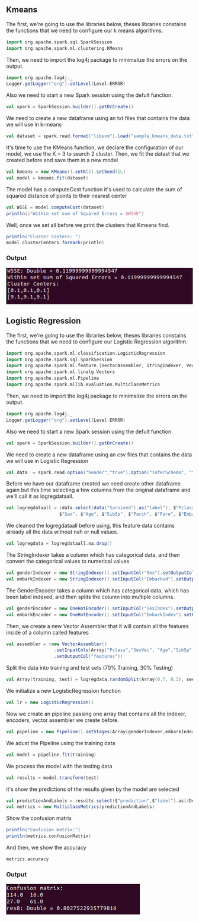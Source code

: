 ## Kmeans

The first, we're going to use the libraries below, theses libraries constains the functions that we need to configure our k means algorithms.
```scala
import org.apache.spark.sql.SparkSession
import org.apache.spark.ml.clustering.KMeans
```

Then, we need to import the log4j package to minimalize the errors on the output.
```scala
import org.apache.log4j._
Logger.getLogger("org").setLevel(Level.ERROR)
```

Also we need to start a new Spark session using the defult function.
```scala
val spark = SparkSession.builder().getOrCreate()
```

We need to create a new dataframe using an txt files that contains the data we will use in k-means
```scala
val dataset = spark.read.format("libsvm").load("sample_kmeans_data.txt")
```

It's time to use the KMeans function, we declare the configuration of our model, we use the K = 3 to search 2 cluster. Then, we fit the datast that we created before and save them in a new model
```scala
val kmeans = new KMeans().setK(2).setSeed(1L)
val model = kmeans.fit(dataset)
```

The model has a computeCost function it's used to calculate the  sum of squared distance of points to their nearest center
```scala
val WSSE = model.computeCost(dataset)
println(s"Within set sum of Squared Errors = $WSSE")
```

Well, once we set all before we print the clusters that Kmeans find.
```scala
println("Cluster Centers: ")
model.clusterCenters.foreach(println)
```
### Output
![Kmeans](Kmeans/kmeansP.png)

## Logistic Regression

The first, we're going to use the libraries below, theses libraries constains the functions that we need to configure our Logistic Regression algorithm.
```scala
import org.apache.spark.ml.classification.LogisticRegression
import org.apache.spark.sql.SparkSession
import org.apache.spark.ml.feature.{VectorAssembler, StringIndexer, VectorIndexer, OneHotEncoder}
import org.apache.spark.ml.linalg.Vectors
import org.apache.spark.ml.Pipeline
import org.apache.spark.mllib.evaluation.MulticlassMetrics
```

Then, we need to import the log4j package to minimalize the errors on the output.
```scala
import org.apache.log4j._
Logger.getLogger("org").setLevel(Level.ERROR)
```

Also we need to start a new Spark session using the defult function.
```scala
val spark = SparkSession.builder().getOrCreate()
```

We need to create a new dataframe using an csv files that contains the data we will use in Logistic Regression
```scala
val data  = spark.read.option("header","true").option("inferSchema", "true").format("csv").load("titanic.csv")

```

Before we have our dataframe created we need create other dataframe again but this time selecting a few columns from the original dataframe and we'll call it as logregdataall.
```scala
val logregdataall = (data.select(data("Survived").as("label"), $"Pclass", $"Name",
                    $"Sex", $"Age", $"SibSp", $"Parch", $"Fare", $"Embarked"))
```

We cleaned the logregdataall before using, this feature data contains already all the data without nah or null values. 
```scala
val logregdata = logregdataall.na.drop()
```

The StringIndexer takes a column which has categorical data, and then convert the categorical values to numerical values
```scala
val genderIndexer = new StringIndexer().setInputCol("Sex").setOutputCol("SexIndex")
val embarkIndexer = new StringIndexer().setInputCol("Embarked").setOutputCol("EmbarkIndex")
```

The GenderEncoder takes a column which has categorical data, which has been label indexed, and then splits the column into multiple columns. 
```scala
val genderEncoder = new OneHotEncoder().setInputCol("SexIndex").setOutputCol("SexVec")
val embarkEncoder = new OneHotEncoder().setInputCol("EmbarkIndex").setOutputCol("EmbarkVec")
```

Then, we create a new Vector Assembler that it will contain all the features inside of a column called features
```scala
val assembler = (new VectorAssembler()
                  .setInputCols(Array("Pclass","SexVec", "Age","SibSp","Parch","Fare","EmbarkVec"))
                  .setOutputCol("features"))
```

Split the data into training and test sets (70% Training, 30% Testing)
```scala
val Array(training, test) = logregdata.randomSplit(Array(0.7, 0.3), seed = 12345)
```

We initialize a new LogisticRegression function
```scala
val lr = new LogisticRegression()
```

Now we create an pipeline passing one array that contains all the indexer, encoders, vector assembler we create before.
```scala
val pipeline = new Pipeline().setStages(Array(genderIndexer,embarkIndexer,genderEncoder,embarkEncoder,assembler,lr))
```

We adust the Pipeline using the training data
```scala
val model = pipeline.fit(training)
```

We process the model with the testing data
```scala
val results = model.transform(test)
```

it's show the predictions of the results given by the model are selected
```scala
val predictionAndLabels = results.select($"prediction",$"label").as[(Double, Double)].rdd
val metrics = new MulticlassMetrics(predictionAndLabels)
```

Show the confusion matrix
```scala
println("Confusion matrix:")
println(metrics.confusionMatrix)
```

And then, we show the accuracy
```scala
metrics.accuracy
```

### Output
![Kmeans](LogisticRegression/logistic.png)




